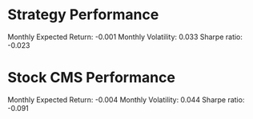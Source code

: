 # Strategy Performance
Monthly Expected Return: -0.001
Monthly Volatility: 0.033
Sharpe ratio: -0.023
# Stock CMS Performance
Monthly Expected Return: -0.004
Monthly Volatility: 0.044
Sharpe ratio: -0.091
